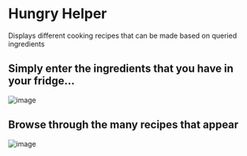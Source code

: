 # Hungry Helper

Displays different cooking recipes that can be made based on queried ingredients

## Simply enter the ingredients that you have in your fridge...
![image](https://user-images.githubusercontent.com/16979789/45905467-4a622680-bda5-11e8-87e5-2aad44b204f4.png)

## Browse through the many recipes that appear
![image](https://user-images.githubusercontent.com/16979789/45905505-69f94f00-bda5-11e8-8dea-ae37fb4b4783.png)
